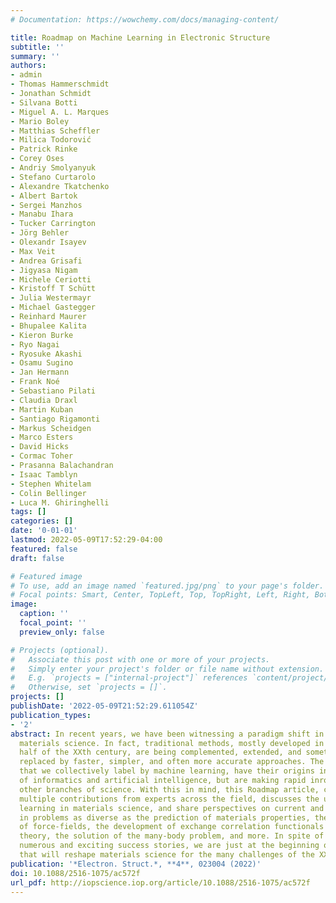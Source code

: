 ```yaml
---
# Documentation: https://wowchemy.com/docs/managing-content/

title: Roadmap on Machine Learning in Electronic Structure
subtitle: ''
summary: ''
authors:
- admin
- Thomas Hammerschmidt
- Jonathan Schmidt
- Silvana Botti
- Miguel A. L. Marques
- Mario Boley
- Matthias Scheffler
- Milica Todorović
- Patrick Rinke
- Corey Oses
- Andriy Smolyanyuk
- Stefano Curtarolo
- Alexandre Tkatchenko
- Albert Bartok
- Sergei Manzhos
- Manabu Ihara
- Tucker Carrington
- Jörg Behler
- Olexandr Isayev
- Max Veit
- Andrea Grisafi
- Jigyasa Nigam
- Michele Ceriotti
- Kristoff T Schütt
- Julia Westermayr
- Michael Gastegger
- Reinhard Maurer
- Bhupalee Kalita
- Kieron Burke
- Ryo Nagai
- Ryosuke Akashi
- Osamu Sugino
- Jan Hermann
- Frank Noé
- Sebastiano Pilati
- Claudia Draxl
- Martin Kuban
- Santiago Rigamonti
- Markus Scheidgen
- Marco Esters
- David Hicks
- Cormac Toher
- Prasanna Balachandran
- Isaac Tamblyn
- Stephen Whitelam
- Colin Bellinger
- Luca M. Ghiringhelli
tags: []
categories: []
date: '0-01-01'
lastmod: 2022-05-09T17:52:29-04:00
featured: false
draft: false

# Featured image
# To use, add an image named `featured.jpg/png` to your page's folder.
# Focal points: Smart, Center, TopLeft, Top, TopRight, Left, Right, BottomLeft, Bottom, BottomRight.
image:
  caption: ''
  focal_point: ''
  preview_only: false

# Projects (optional).
#   Associate this post with one or more of your projects.
#   Simply enter your project's folder or file name without extension.
#   E.g. `projects = ["internal-project"]` references `content/project/deep-learning/index.md`.
#   Otherwise, set `projects = []`.
projects: []
publishDate: '2022-05-09T21:52:29.611054Z'
publication_types:
- '2'
abstract: In recent years, we have been witnessing a paradigm shift in computational
  materials science. In fact, traditional methods, mostly developed in the second
  half of the XXth century, are being complemented, extended, and sometimes even completely
  replaced by faster, simpler, and often more accurate approaches. The new approaches,
  that we collectively label by machine learning, have their origins in the fields
  of informatics and artificial intelligence, but are making rapid inroads in all
  other branches of science. With this in mind, this Roadmap article, consisting of
  multiple contributions from experts across the field, discusses the use of machine
  learning in materials science, and share perspectives on current and future challenges
  in problems as diverse as the prediction of materials properties, the construction
  of force-fields, the development of exchange correlation functionals for density-functional
  theory, the solution of the many-body problem, and more. In spite of the already
  numerous and exciting success stories, we are just at the beginning of a long path
  that will reshape materials science for the many challenges of the XXIth century.
publication: '*Electron. Struct.*, **4**, 023004 (2022)'
doi: 10.1088/2516-1075/ac572f
url_pdf: http://iopscience.iop.org/article/10.1088/2516-1075/ac572f
---
```

